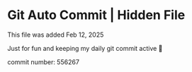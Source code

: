 # Git Auto Commit | Hidden File

This file was added Feb 12, 2025

Just for fun and keeping my daily git commit active 🤪

commit number: 556267

